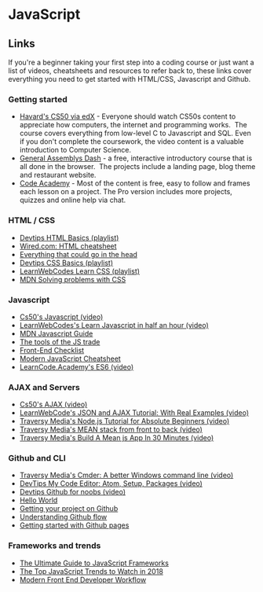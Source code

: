 # JavaScript

## Links
If you're a beginner taking your first step into a coding course or just want a list of videos, cheatsheets and resources to refer back to, these links cover everything you need to get started with HTML/CSS, Javascript and Github. 

### Getting started
- [Havard's CS50 via edX](https://www.edx.org/course/introduction-computer-science-harvardx-cs50x) - Everyone should watch CS50s content to appreciate how computers, the internet and programming works.  The course covers everything from low-level C to Javascript and SQL.  Even if you don't complete the coursework, the video content is a valuable introduction to Computer Science.
- [General Assemblys Dash](https://dash.generalassemb.ly/) - a free, interactive introductory course that is all done in the browser.  The projects include a landing page, blog theme and restaurant website.
 - [Code Academy](https://www.codecademy.com/learn/make-a-website) - Most of the content is free, easy to follow and frames each lesson on a project. The Pro version includes more projects, quizzes and online help via chat.

### HTML / CSS
- [Devtips HTML Basics (playlist)](https://www.youtube.com/playlist?list=PLqGj3iMvMa4KlJn1pMYPVV3eYzxJlWcON)
- [Wired.com: HTML cheatsheet](https://www.wired.com/2010/02/html_cheatsheet/)
- [Everything that could go in the head](https://github.com/joshbuchea/HEAD) 
- [Devtips CSS Basics (playlist)](https://www.youtube.com/playlist?list=PLqGj3iMvMa4IOmy04kDxh_hqODMqoeeCy)
- [LearnWebCodes Learn CSS (playlist)](https://www.youtube.com/playlist?list=PLpcSpRrAaOaqfJ5uIRikm04Gd5X5aiqSB)
- [MDN Solving problems with CSS](https://developer.mozilla.org/en-US/docs/Learn/CSS/Howto)

### Javascript
- [Cs50's Javascript (video)](https://www.youtube.com/watch?v=ZyXuwTTKKM0)  
- [LearnWebCodes's Learn Javascript in half an hour (video)](https://youtu.be/zPHerhks2Vg?t=10s)
- [MDN Javascript Guide](https://developer.mozilla.org/en-US/docs/Web/JavaScript/Guide)
- [The tools of the JS trade](https://dev.to/kayis/the-tools-of-the-js-trade)
- [Front-End Checklist](https://github.com/thedaviddias/Front-End-Checklist)	 	 
- [Modern JavaScript Cheatsheet](https://github.com/mbeaudru/modern-js-cheatsheet) 
- [LearnCode.Academy's ES6 (video)](https://youtu.be/AfWYO8t7ed4)

### AJAX and Servers
- [Cs50's AJAX (video)](https://youtu.be/FtefVGIgAfA)
- [LearnWebCode's JSON and AJAX Tutorial: With Real Examples (video)](https://youtu.be/rJesac0_Ftw)
- [Traversy Media's Node.js Tutorial for Absolute Beginners (video)](https://youtu.be/U8XF6AFGqlc)
- [Traversy Media's MEAN stack from front to back (video)](https://www.youtube.com/watch?v=uONz0lEWft0&amp)
- [Traversy Media's Build A Mean js App In 30 Minutes (video)](https://youtu.be/a-dn6k6Frq4)

### Github and CLI
- [Traversy Media's Cmder: A better Windows command line (video)](https://www.youtube.com/watch?v=Xm790AkFeK4)
- [DevTips My Code Editor: Atom, Setup, Packages (video)](https://www.youtube.com/watch?v=hPC6keUUiTA)
- [Devtips Github for noobs (video)](https://www.youtube.com/playlist?list=PLqGj3iMvMa4LFz8DZ0t-89twnelpT4Ilw)
- [Hello World](https://guides.github.com/activities/hello-world/)
- [Getting your project on Github](https://guides.github.com/introduction/getting-your-project-on-github/)
- [Understanding Github flow](https://guides.github.com/introduction/flow/)
- [Getting started with Github pages](https://guides.github.com/features/pages/)

### Frameworks and trends 	 
- [The Ultimate Guide to JavaScript Frameworks](https://javascriptreport.com/the-ultimate-guide-to-javascript-frameworks/) 	 
- [The Top JavaScript Trends to Watch in 2018](https://hackernoon.com/the-top-javascript-trends-to-watch-in-2018-a8437dd94425)
- [Modern Front End Developer Workflow](https://github.com/Jyotsna-Singh/CheatSheets/tree/master/Modern-Dev-Workflow-Gulp-Node)

